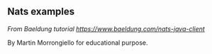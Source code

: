 ## Nats examples

*From Baeldung tutorial https://www.baeldung.com/nats-java-client*

By Martin Morrongiello for educational purpose.

